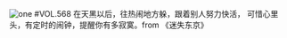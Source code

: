 ![one](http://image.wufazhuce.com/FgM96RqR-E7VkKU9y4_4wq8qusFo)
#VOL.568
在天黑以后，往热闹地方躲，跟着别人努力快活， 可惜心里头，有定时的闹钟，提醒你有多寂寞。from 《迷失东京》